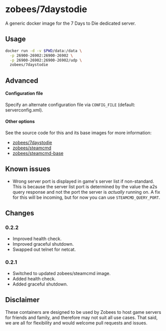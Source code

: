 # zobees/7daystodie

A generic docker image for the 7 Days to Die dedicated server.

## Usage

``` sh
docker run -d -v $PWD/data:/data \
  -p 26900-26902:26900-26902 \
  -p 26900-26902:26900-26902/udp \
  zobees/7daystodie
```

## Advanced

#### Configuration file

Specify an alternate configuration file via `CONFIG_FILE` (default: serverconfig.xml).

#### Other options

See the source code for this and its base images for more information:

 * [zobees/7daystodie](https://github.com/zobees/docker-7daystodie)
 * [zobees/steamcmd](https://github.com/zobees/docker-steamcmd)
 * [zobees/steamcmd-base](https://github.com/zobees/docker-steamcmd-base)

## Known issues

 * Wrong server port is displayed in game's server list if non-standard. This is because the server list port is determined by the value the a2s query response and not the port the server is _actually_ running on. A fix for this will be incoming, but for now you can use `STEAMCMD_QUERY_PORT`.

## Changes

### 0.2.2

 * Improved health check.
 * Improved graceful shutdown.
 * Swapped out telnet for netcat.

### 0.2.1

 * Switched to updated zobees/steamcmd image.
 * Added health check.
 * Added graceful shutdown.

## Disclaimer

These containers are designed to be used by Zobees to host game servers for friends and family, and therefore may not suit all use cases.  That said, we are all for flexibility and would welcome pull requests and issues.
